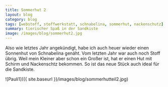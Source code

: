 ```yaml
---
title: Sommerhut 2
layout: blog
category: blog
tags: [webstoff, stoffwerkstatt, schnabelina, sommerhut, nackenschutz]  
summary: tierischer Spaß in der Sandkiste
image: /images/blog/sommerhut2.jpg
---
```

Also wie letztes Jahr angekündigt, habe ich auch heuer wieder einen Sonnenhut von Schnabelina genäht. Vom letzten Jahr war auch noch Stoff übrig. Weil mein Kleiner aber schon ein Großer ist, hat er einen Hut mit Schirm und Nackenschtz bekommen. So ist das neue Stück auch ideal für die Sandkiste.

![Pauli1]({{ site.baseurl }}/images/blog/sommerhutteil2.jpg)
